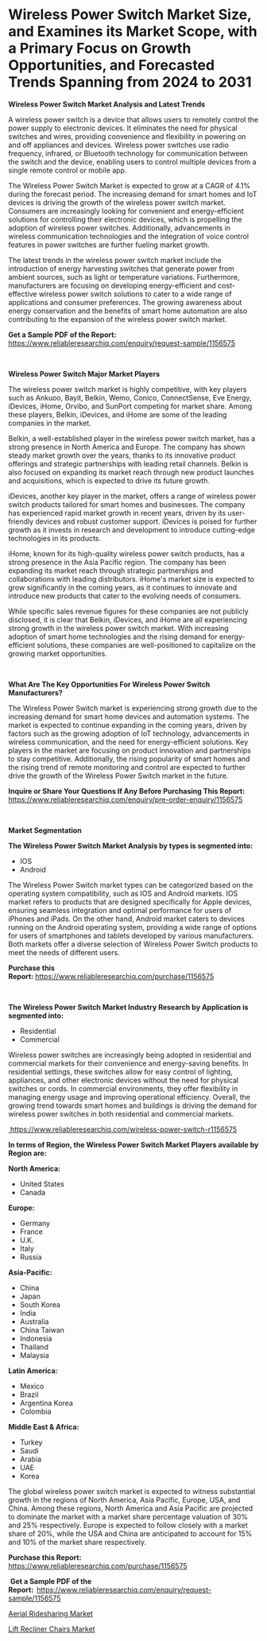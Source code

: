 <p><h1>Wireless Power Switch Market Size, and Examines its Market Scope, with a Primary Focus on Growth Opportunities, and Forecasted Trends Spanning from 2024 to 2031</h1></p><p><strong>Wireless Power Switch Market Analysis and Latest Trends</strong></p>
<p><p>A wireless power switch is a device that allows users to remotely control the power supply to electronic devices. It eliminates the need for physical switches and wires, providing convenience and flexibility in powering on and off appliances and devices. Wireless power switches use radio frequency, infrared, or Bluetooth technology for communication between the switch and the device, enabling users to control multiple devices from a single remote control or mobile app.</p><p>The Wireless Power Switch Market is expected to grow at a CAGR of 4.1% during the forecast period. The increasing demand for smart homes and IoT devices is driving the growth of the wireless power switch market. Consumers are increasingly looking for convenient and energy-efficient solutions for controlling their electronic devices, which is propelling the adoption of wireless power switches. Additionally, advancements in wireless communication technologies and the integration of voice control features in power switches are further fueling market growth.</p><p>The latest trends in the wireless power switch market include the introduction of energy harvesting switches that generate power from ambient sources, such as light or temperature variations. Furthermore, manufacturers are focusing on developing energy-efficient and cost-effective wireless power switch solutions to cater to a wide range of applications and consumer preferences. The growing awareness about energy conservation and the benefits of smart home automation are also contributing to the expansion of the wireless power switch market.</p></p>
<p><strong>Get a Sample PDF of the Report:&nbsp;</strong> <a href="https://www.reliableresearchiq.com/enquiry/request-sample/1156575">https://www.reliableresearchiq.com/enquiry/request-sample/1156575</a></p>
<p>&nbsp;</p>
<p><strong>Wireless Power Switch Major Market Players</strong></p>
<p><p>The wireless power switch market is highly competitive, with key players such as Ankuoo, Bayit, Belkin, Wemo, Conico, ConnectSense, Eve Energy, iDevices, iHome, Orvibo, and SunPort competing for market share. Among these players, Belkin, iDevices, and iHome are some of the leading companies in the market.</p><p>Belkin, a well-established player in the wireless power switch market, has a strong presence in North America and Europe. The company has shown steady market growth over the years, thanks to its innovative product offerings and strategic partnerships with leading retail channels. Belkin is also focused on expanding its market reach through new product launches and acquisitions, which is expected to drive its future growth.</p><p>iDevices, another key player in the market, offers a range of wireless power switch products tailored for smart homes and businesses. The company has experienced rapid market growth in recent years, driven by its user-friendly devices and robust customer support. iDevices is poised for further growth as it invests in research and development to introduce cutting-edge technologies in its products.</p><p>iHome, known for its high-quality wireless power switch products, has a strong presence in the Asia Pacific region. The company has been expanding its market reach through strategic partnerships and collaborations with leading distributors. iHome's market size is expected to grow significantly in the coming years, as it continues to innovate and introduce new products that cater to the evolving needs of consumers.</p><p>While specific sales revenue figures for these companies are not publicly disclosed, it is clear that Belkin, iDevices, and iHome are all experiencing strong growth in the wireless power switch market. With increasing adoption of smart home technologies and the rising demand for energy-efficient solutions, these companies are well-positioned to capitalize on the growing market opportunities.</p></p>
<p>&nbsp;</p>
<p><strong>What Are The Key Opportunities For Wireless Power Switch Manufacturers?</strong></p>
<p><p>The Wireless Power Switch market is experiencing strong growth due to the increasing demand for smart home devices and automation systems. The market is expected to continue expanding in the coming years, driven by factors such as the growing adoption of IoT technology, advancements in wireless communication, and the need for energy-efficient solutions. Key players in the market are focusing on product innovation and partnerships to stay competitive. Additionally, the rising popularity of smart homes and the rising trend of remote monitoring and control are expected to further drive the growth of the Wireless Power Switch market in the future.</p></p>
<p><strong>Inquire or Share Your Questions If Any Before Purchasing This Report:</strong> <a href="https://www.reliableresearchiq.com/enquiry/pre-order-enquiry/1156575">https://www.reliableresearchiq.com/enquiry/pre-order-enquiry/1156575</a></p>
<p>&nbsp;</p>
<p><strong>Market Segmentation</strong></p>
<p><strong>The Wireless Power Switch Market Analysis by types is segmented into:</strong></p>
<p><ul><li>IOS</li><li>Android</li></ul></p>
<p><p>The Wireless Power Switch market types can be categorized based on the operating system compatibility, such as IOS and Android markets. IOS market refers to products that are designed specifically for Apple devices, ensuring seamless integration and optimal performance for users of iPhones and iPads. On the other hand, Android market caters to devices running on the Android operating system, providing a wide range of options for users of smartphones and tablets developed by various manufacturers. Both markets offer a diverse selection of Wireless Power Switch products to meet the needs of different users.</p></p>
<p><strong>Purchase this Report:&nbsp;</strong><a href="https://www.reliableresearchiq.com/purchase/1156575">https://www.reliableresearchiq.com/purchase/1156575</a></p>
<p>&nbsp;</p>
<p><strong>The Wireless Power Switch Market Industry Research by Application is segmented into:</strong></p>
<p><ul><li>Residential</li><li>Commercial</li></ul></p>
<p><p>Wireless power switches are increasingly being adopted in residential and commercial markets for their convenience and energy-saving benefits. In residential settings, these switches allow for easy control of lighting, appliances, and other electronic devices without the need for physical switches or cords. In commercial environments, they offer flexibility in managing energy usage and improving operational efficiency. Overall, the growing trend towards smart homes and buildings is driving the demand for wireless power switches in both residential and commercial markets.</p></p>
<p><a href="https://www.reliableresearchiq.com/wireless-power-switch-r1156575">&nbsp;https://www.reliableresearchiq.com/wireless-power-switch-r1156575</a></p>
<p><strong>In terms of Region, the Wireless Power Switch Market Players available by Region are:</strong></p>
<p>
    <p> <strong> North America: </strong>
        <ul>
            <li>United States</li>
            <li>Canada</li>
        </ul>
        </p> 
    <p> <strong> Europe: </strong>
        <ul>
            <li>Germany</li>
            <li>France</li>
            <li>U.K.</li>
            <li>Italy</li>
            <li>Russia</li>
        </ul>
        </p> 
    <p> <strong> Asia-Pacific: </strong>
        <ul>
            <li>China</li>
            <li>Japan</li>
            <li>South Korea</li>
            <li>India</li>
            <li>Australia</li>
            <li>China Taiwan</li>
            <li>Indonesia</li>
            <li>Thailand</li>
            <li>Malaysia</li>
        </ul>
        </p> 
    <p> <strong> Latin America: </strong>
        <ul>
            <li>Mexico</li>
            <li>Brazil</li>
            <li>Argentina Korea</li>
            <li>Colombia</li>
        </ul>
        </p> 
    <p> <strong> Middle East & Africa: </strong>
        <ul>
            <li>Turkey</li>
            <li>Saudi</li>
            <li>Arabia</li>
            <li>UAE</li>
            <li>Korea</li>
        </ul>
    </p>
    </p>
<p><p>The global wireless power switch market is expected to witness substantial growth in the regions of North America, Asia Pacific, Europe, USA, and China. Among these regions, North America and Asia Pacific are projected to dominate the market with a market share percentage valuation of 30% and 25% respectively. Europe is expected to follow closely with a market share of 20%, while the USA and China are anticipated to account for 15% and 10% of the market share respectively.</p></p>
<p><strong>Purchase this Report: </strong><a href="https://www.reliableresearchiq.com/purchase/1156575">https://www.reliableresearchiq.com/purchase/1156575</a></p>
<p>&nbsp;<strong>Get a Sample PDF of the Report:&nbsp;&nbsp;</strong><a href="https://www.reliableresearchiq.com/enquiry/request-sample/1156575">https://www.reliableresearchiq.com/enquiry/request-sample/1156575</a></p>
<p><strong></strong></p>
<p><p><a href="https://view.publitas.com/reportprime-1/aerial-ridesharing-market-trends-focusing-on-aerial-ridesharing-market-insight-and-forecast-analysis-2024-2031/">Aerial Ridesharing Market</a></p><p><a href="https://view.publitas.com/reportprime-1/lift-recliner-chairs-market-size-is-growing-at-cagr-of-13-4-this-report-covers-analysis-by-market-segmentation-growth-and-forecast-2024-2031/">Lift Recliner Chairs Market</a></p></p>